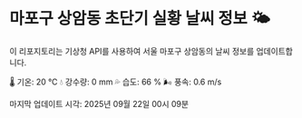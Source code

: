 
# 마포구 상암동 초단기 실황 날씨 정보 🌤️

이 리포지토리는 기상청 API를 사용하여 서울 마포구 상암동의 날씨 정보를 업데이트합니다. 

🌡️ 기온: 20 ℃
💧 강수량: 0 mm
💦 습도: 66 %
🌬️ 풍속: 0.6 m/s

마지막 업데이트 시각: 2025년 09월 22일 00시 09분    
